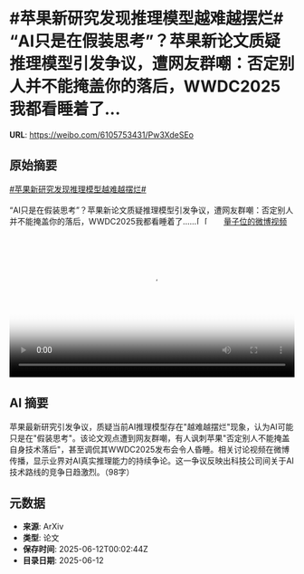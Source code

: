 # #苹果新研究发现推理模型越难越摆烂# “AI只是在假装思考”？苹果新论文质疑推理模型引发争议，遭网友群嘲：否定别人并不能掩盖你的落后，WWDC2025我都看睡着了...

**URL**: https://weibo.com/6105753431/Pw3XdeSEo

## 原始摘要

<a href="https://m.weibo.cn/search?containerid=231522type%3D1%26t%3D10%26q%3D%23%E8%8B%B9%E6%9E%9C%E6%96%B0%E7%A0%94%E7%A9%B6%E5%8F%91%E7%8E%B0%E6%8E%A8%E7%90%86%E6%A8%A1%E5%9E%8B%E8%B6%8A%E9%9A%BE%E8%B6%8A%E6%91%86%E7%83%82%23&amp;extparam=%23%E8%8B%B9%E6%9E%9C%E6%96%B0%E7%A0%94%E7%A9%B6%E5%8F%91%E7%8E%B0%E6%8E%A8%E7%90%86%E6%A8%A1%E5%9E%8B%E8%B6%8A%E9%9A%BE%E8%B6%8A%E6%91%86%E7%83%82%23" data-hide=""><span class="surl-text">#苹果新研究发现推理模型越难越摆烂#</span></a> <br><br>“AI只是在假装思考”？苹果新论文质疑推理模型引发争议，遭网友群嘲：否定别人并不能掩盖你的落后，WWDC2025我都看睡着了……<span class="url-icon"><img alt="[笑cry]" src="https://h5.sinaimg.cn/m/emoticon/icon/default/d_xiaoku-f2bd11b506.png" style="width:1em; height:1em;" referrerpolicy="no-referrer"></span><span class="url-icon"><img alt="[哆啦A梦吃惊]" src="https://h5.sinaimg.cn/m/emoticon/icon/doraemon/dr_01chijing-31d5542cca.png" style="width:1em; height:1em;" referrerpolicy="no-referrer"></span> <a href="https://video.weibo.com/show?fid=1034:5176415537266740" data-hide=""><span class="url-icon"><img style="width: 1rem;height: 1rem" src="https://h5.sinaimg.cn/upload/2015/09/25/3/timeline_card_small_video_default.png" referrerpolicy="no-referrer"></span><span class="surl-text">量子位的微博视频</span></a> <br clear="both"><div style="clear: both"></div><video controls="controls" poster="https://tvax2.sinaimg.cn/orj480/006Fd7o3ly1i2bkd8dtgsj30u01hcq6v.jpg" style="width: 100%"><source src="https://f.video.weibocdn.com/o0/HQDCXtZ2lx08oXEpGTdm01041200HUoX0E010.mp4?label=mp4_720p&amp;template=720x1280.24.0&amp;ori=0&amp;ps=4ub7gI97adQ&amp;Expires=1749689941&amp;ssig=0zJTmeNiZk&amp;KID=unistore,video"><source src="https://f.video.weibocdn.com/o0/bIN610LGlx08oXEpFlK001041200t5w40E010.mp4?label=mp4_hd&amp;template=540x960.24.0&amp;ori=0&amp;ps=4ub7gI97adQ&amp;Expires=1749689941&amp;ssig=HdKHVxR8YU&amp;KID=unistore,video"><source src="https://f.video.weibocdn.com/o0/gPIt9jfClx08oXEpkHR601041200eOI30E010.mp4?label=mp4_ld&amp;template=360x640.24.0&amp;ori=0&amp;ps=4ub7gI97adQ&amp;Expires=1749689941&amp;ssig=mVi1c2zj9P&amp;KID=unistore,video"><p>视频无法显示，请前往<a href="https://video.weibo.com/show?fid=1034%3A5176415537266740" target="_blank" rel="noopener noreferrer">微博视频</a>观看。</p></video>

## AI 摘要

苹果最新研究引发争议，质疑当前AI推理模型存在"越难越摆烂"现象，认为AI可能只是在"假装思考"。该论文观点遭到网友群嘲，有人讽刺苹果"否定别人不能掩盖自身技术落后"，甚至调侃其WWDC2025发布会令人昏睡。相关讨论视频在微博传播，显示业界对AI真实推理能力的持续争论。这一争议反映出科技公司间关于AI技术路线的竞争日趋激烈。（98字）

## 元数据

- **来源**: ArXiv
- **类型**: 论文
- **保存时间**: 2025-06-12T00:02:44Z
- **目录日期**: 2025-06-12
